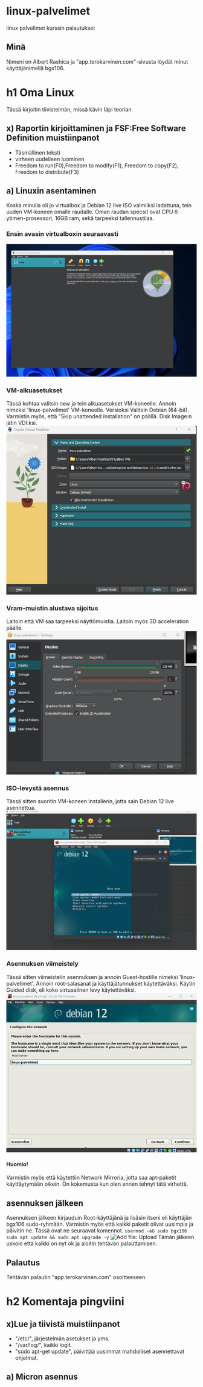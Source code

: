 # linux-palvelimet
linux palvelimet kurssin palautukset
## Minä
Nimeni on Albert Rashica ja "app.terokarvinen.com"-sivusta löydät minut käyttäjänimellä bgx106.

# h1 Oma Linux
Tässä kirjoitin tiivistelmän, missä kävin läpi teorian
## x) Raportin kirjoittaminen ja FSF:Free Software Definition muistiinpanot
- Täsmällinen teksti
- virheen uudelleen luominen
- Freedom to run(F0),Freedom to modify(F1), Freedom to copy(F2), Freedom to distribute(F3)

## a) Linuxin asentaminen
Koska minulla oli jo virtualbox ja Debian 12 live ISO valmiiksi ladattuna, tein uuden VM-koneen omalle raudalle.
Oman raudan specsit ovat CPU 6 ytimen-prosessori, 16GB ram, sekä tarpeeksi tallennustilaa.

### Ensin avasin virtualboxin seuraavasti
![Add file: Upload](virtualbox-avaus.png)
### VM-alkuasetukset
Tässä kohtaa valitsin new ja tein alkuasetukset VM-koneelle. Annoin nimeksi 'linux-palvelimet' VM-koneelle. Versioksi Valitsin Debian (64-bit). Varmistin myös, että "Skip unattended installation" on päällä. Disk Image:n jätin VDI:ksi.
![Add file: Upload](virtualbox-alkuasetukset.png)
### Vram-muistin alustava sijoitus
Laitoin että VM saa tarpeeksi näyttömuistia. Laitoin myös 3D acceleration päälle.
![Add file: Upload](virtualbox-nayttomuisti.png)

### ISO-levystä asennus
Tässä sitten suoritin VM-koneen installerin, jotta sain Debian 12 live asennettua.
![Add file: Upload](virtualbox-iso-installer.png)
### Asennuksen viimeistely
Tässä sitten viimeistelin asennuksen ja annoin Guest-hostille nimeksi 'linux-palvelimet'. Annoin root-salasanat ja käyttäjätunnukset käytettäväksi. Käytin Guided disk, eli koko virtuaalinen levy käytettäväksi.
![Add file: Upload](virtualbox-viimeistely.png)
#### Huomio!
Varmistin myös että käytettiin Network Mirroria, jotta saa apt-paketit käyttäytymään oikein. On kokemusta kun olen ennen tehnyt tätä virhettä.

## asennuksen jälkeen
Asennuksen jälkeen kirjauduin Root-käyttäjänä ja lisäsin itseni eli käyttäjän bgx106 sudo-ryhmään. Varmistin myös että kaikki paketit olivat uusimpia ja päivitin ne. Tässä ovat ne seuraavat komennot.
```usermod -aG sudo bgx106```
```sudo apt update && sudo apt upgrade -y```
![Add file: Upload](debian12-sudo-usermod.png)
Tämän jälkeen uskoin että kaikki on nyt ok ja aloitin tehtävän palauttamisen.

## Palautus
Tehtävän palautin "app.terokarvinen.com" osoitteeseen.

# h2 Komentaja pingviini
## x)Lue ja tiivistä muistiinpanot
 - "/etc/", järjestelmän asetukset ja yms.
 - "/var/log/", kaikki logit.
 - "sudo apt-get update", päivittää uusimmat mahdolliset asennettavat ohjelmat.
## a) Micron asennus
